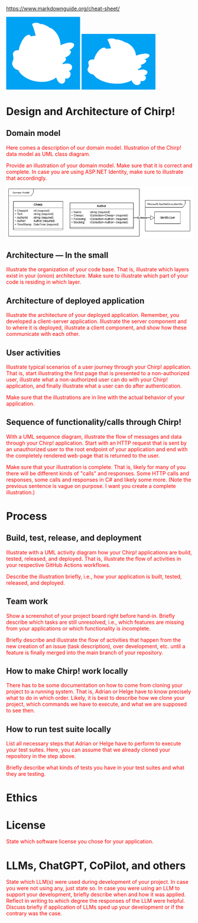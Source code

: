 ﻿<style>
redColor { color: Red }
</style>

https://www.markdownguide.org/cheat-sheet/

<img src="cheeper.png" alt="drawing" width="200"/>
<img src="cheeper.png" alt="drawing" width="200" height="150"/>

# Design and Architecture of Chirp!

## Domain model
<redColor>Here comes a description of our domain model.
Illustration of the Chirp! data model as UML class diagram. </redColor>

<redColor>Provide an illustration of your domain model. Make sure that it is 
correct and complete. In case you are using ASP.NET Identity, make sure to 
illustrate that accordingly. </redColor>

<img src="Domain%20model.drawio.png">

## Architecture — In the small
<redColor>Illustrate the organization of your code base. That is, illustrate 
which layers exist in your (onion) architecture. Make sure to illustrate which 
part of your code is residing in which layer.</redColor>

## Architecture of deployed application
<redColor>Illustrate the architecture of your deployed application. Remember, 
you developed a client-server application. Illustrate the server component and 
to where it is deployed, illustrate a client component, and show how these 
communicate with each other.</redColor>

## User activities
<redColor>Illustrate typical scenarios of a user journey through your Chirp! 
application. That is, start illustrating the first page that is presented to a 
non-authorized user, illustrate what a non-authorized user can do with your 
Chirp! application, and finally illustrate what a user can do after 
authentication. </redColor>

<redColor>Make sure that the illustrations are in line with the actual behavior of 
your application.</redColor>

## Sequence of functionality/calls through Chirp!
<redColor>With a UML sequence diagram, illustrate the flow of messages and data 
through your Chirp! application. Start with an HTTP request that is sent by an 
unauthorized user to the root endpoint of your application and end with the 
completely rendered web-page that is returned to the user.</redColor>

<redColor>Make sure that your illustration is complete. That is, likely for many of 
you there will be different kinds of "calls" and responses. Some HTTP calls 
and responses, some calls and responses in C# and likely some more. (Note 
the previous sentence is vague on purpose. I want you create a complete 
illustration.)</redColor>

# Process
## Build, test, release, and deployment
<redColor>Illustrate with a UML activity diagram how your Chirp! applications are build, 
tested, released, and deployed. That is, illustrate the flow of activities 
in your respective GitHub Actions workflows.</redColor>

<redColor>Describe the illustration briefly, i.e., how your application is built, 
tested, released, and deployed.</redColor>

## Team work
<redColor>Show a screenshot of your project board right before hand-in. Briefly 
describe which tasks are still unresolved, i.e., which features are missing 
from your applications or which functionality is incomplete.</redColor>

<redColor>Briefly describe and illustrate the flow of activities that happen from the 
new creation of an issue (task description), over development, etc. until a 
feature is finally merged into the main branch of your repository.</redColor>

## How to make Chirp! work locally
<redColor>There has to be some documentation on how to come from cloning your project 
to a running system. That is, Adrian or Helge have to know precisely what to 
do in which order. Likely, it is best to describe how we clone your project, 
which commands we have to execute, and what we are supposed to see then.</redColor>

## How to run test suite locally
<redColor>List all necessary steps that Adrian or Helge have to perform to execute your 
test suites. Here, you can assume that we already cloned your repository in 
the step above.</redColor>

<redColor>Briefly describe what kinds of tests you have in your test suites and what 
they are testing.</redColor>

# Ethics
# License
<redColor>State which software license you chose for your application.</redColor>
# LLMs, ChatGPT, CoPilot, and others
<redColor>State which LLM(s) were used during development of your project. In case you 
were not using any, just state so. In case you were using an LLM to support 
your development, briefly describe when and how it was applied. Reflect in 
writing to which degree the responses of the LLM were helpful. Discuss 
briefly if application of LLMs sped up your development or if the contrary 
was the case.</redColor>



